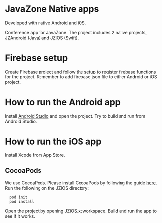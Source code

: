 # JavaZone Native apps

Developed with native Android and iOS.

Conference app for JavaZone. The project includes 2 native projects, JZAndroid (Java) and JZiOS (Swift).

# Firebase setup
Create [Firebase](https://firebase.google.com/) project and follow the setup to register firebase functions for the project.
Remember to add firebase json file to either Android or iOS project.

# How to run the Android app
Install [Android Studio](https://developer.android.com/studio/index.html) and open the project.
Try to build and run from Android Studio.

# How to run the iOS app

Install Xcode from App Store.

## CocoaPods
We use CocoaPods. Please install CocoaPods by following the guide [here](https://guides.cocoapods.org/using/getting-started.html). Run the following on the JZiOS directory:

```
  pod init
  pod install
```

Open the project by opening JZiOS.xcworkspace. Build and run the app to see if it works.
